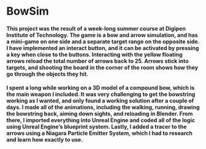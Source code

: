 # BowSim

#### This project was the result of a week-long summer course at Digipen Institute of Technology. The game is a bow and arrow simulation, and has a mini-game on one side and a separate target range on the opposite side. I have implemented an interact button, and it can be activated by pressing a key when close to the buttons. Interacting with the yellow floating arrows reload the total number of arrows back to 25. Arrows stick into targets, and shooting the board in the corner of the room shows how they go through the objects they hit.

#### I spent a long while working on a 3D model of a compound bow, which is the main weapon I included. It was very challenging to get the bowstring working as I wanted, and only found a working solution after a couple of days. I made all of the animations, including the walking, running, drawing the bowstring back, aiming down sights, and reloading in Blender. From there, I imported everything into Unreal Engine and coded all of the logic using Unreal Engine’s blueprint system. Lastly, I added a tracer to the arrows using a Niagara Particle Emitter System, which I had to research and learn how exactly to use.
